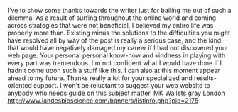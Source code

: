 I've to show some thanks towards the writer just for bailing me out of such a dilemma. As a result of surfing throughout the online world and coming across strategies that were not beneficial, I believed my entire life was properly more than. Existing minus the solutions to the difficulties you might have resolved all by way of the post is really a serious case, and the kind that would have negatively damaged my career if I had not discovered your web page. Your personal personal know-how and kindness in playing with every part was tremendous. I'm not confident what I would have done if I hadn't come upon such a stuff like this. I can also at this moment appear ahead to my future. Thanks really a lot for your specialized and results-oriented support. I won't be reluctant to suggest your web website to anybody who needs guide on this subject matter.
MK Wallets gray London http://www.landesbioscience.com/banners/listinfo.php?pid=2175